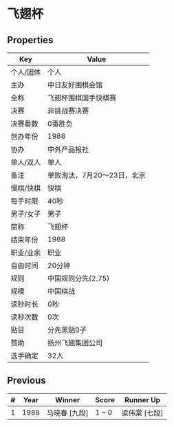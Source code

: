 # 飞翅杯

## Properties

| Key | Value |
| --- | ----- |
| 个人/团体 | 个人 |
| 主办 | 中日友好围棋会馆 |
| 全称 | 飞翅杯围棋国手快棋赛 |
| 决赛 | 非挑战赛决赛 |
| 决赛番数 | 0番胜负 |
| 创办年份 | 1988 |
| 协办 | 中外产品报社 |
| 单人/双人 | 单人 |
| 备注 | 单败淘汰，7月20～23日，北京 |
| 慢棋/快棋 | 快棋 |
| 每手时限 | 40秒 |
| 男子/女子 | 男子 |
| 简称 | 飞翅杯 |
| 结束年份 | 1988 |
| 职业/业余 | 职业 |
| 自由时间 | 20分钟 |
| 规则 | 中国规则分先(2.75) |
| 规模 | 中国棋战 |
| 读秒时长 | 0秒 |
| 读秒次数 | 0次 |
| 贴目 | 分先黑贴0子 |
| 赞助 | 扬州飞翅集团公司 |
| 选手确定 | 32人 |

## Previous

| # | Year | Winner | Score | Runner Up |
| --- | --- | --- | --- | --- |
| 1 | 1988 | 马晓春 [九段] | 1 ~ 0 | 梁伟棠 [七段] |

